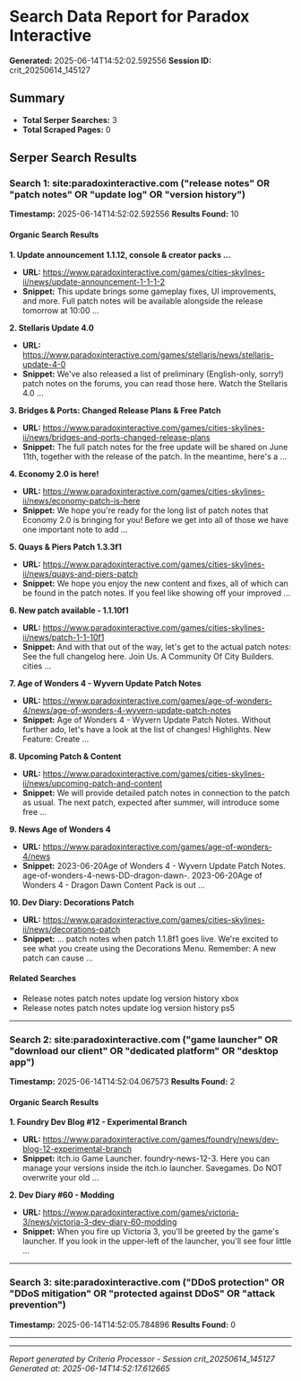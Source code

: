 # Search Data Report for Paradox Interactive
**Generated:** 2025-06-14T14:52:02.592556
**Session ID:** crit_20250614_145127

## Summary
* **Total Serper Searches:** 3
* **Total Scraped Pages:** 0

## Serper Search Results

### Search 1: site:paradoxinteractive.com ("release notes" OR "patch notes" OR "update log" OR "version history")
**Timestamp:** 2025-06-14T14:52:02.592556
**Results Found:** 10

#### Organic Search Results
**1. Update announcement 1.1.12, console & creator packs ...**
* **URL:** https://www.paradoxinteractive.com/games/cities-skylines-ii/news/update-announcement-1-1-1-2
* **Snippet:** This update brings some gameplay fixes, UI improvements, and more. Full patch notes will be available alongside the release tomorrow at 10:00 ...

**2. Stellaris Update 4.0**
* **URL:** https://www.paradoxinteractive.com/games/stellaris/news/stellaris-update-4-0
* **Snippet:** We've also released a list of preliminary (English-only, sorry!) patch notes on the forums, you can read those here. Watch the Stellaris 4.0 ...

**3. Bridges & Ports: Changed Release Plans & Free Patch**
* **URL:** https://www.paradoxinteractive.com/games/cities-skylines-ii/news/bridges-and-ports-changed-release-plans
* **Snippet:** The full patch notes for the free update will be shared on June 11th, together with the release of the patch. In the meantime, here's a ...

**4. Economy 2.0 is here!**
* **URL:** https://www.paradoxinteractive.com/games/cities-skylines-ii/news/economy-patch-is-here
* **Snippet:** We hope you're ready for the long list of patch notes that Economy 2.0 is bringing for you! Before we get into all of those we have one important note to add ...

**5. Quays & Piers Patch 1.3.3f1**
* **URL:** https://www.paradoxinteractive.com/games/cities-skylines-ii/news/quays-and-piers-patch
* **Snippet:** We hope you enjoy the new content and fixes, all of which can be found in the patch notes. If you feel like showing off your improved ...

**6. New patch available - 1.1.10f1**
* **URL:** https://www.paradoxinteractive.com/games/cities-skylines-ii/news/patch-1-1-10f1
* **Snippet:** And with that out of the way, let's get to the actual patch notes: See the full changelog here. Join Us. A Community Of City Builders. cities ...

**7. Age of Wonders 4 - Wyvern Update Patch Notes**
* **URL:** https://www.paradoxinteractive.com/games/age-of-wonders-4/news/age-of-wonders-4-wyvern-update-patch-notes
* **Snippet:** Age of Wonders 4 - Wyvern Update Patch Notes. Without further ado, let's have a look at the list of changes! Highlights. New Feature: Create ...

**8. Upcoming Patch & Content**
* **URL:** https://www.paradoxinteractive.com/games/cities-skylines-ii/news/upcoming-patch-and-content
* **Snippet:** We will provide detailed patch notes in connection to the patch as usual. The next patch, expected after summer, will introduce some free ...

**9. News Age of Wonders 4**
* **URL:** https://www.paradoxinteractive.com/games/age-of-wonders-4/news
* **Snippet:** 2023-06-20Age of Wonders 4 - Wyvern Update Patch Notes. age-of-wonders-4-news-DD-dragon-dawn-. 2023-06-20Age of Wonders 4 - Dragon Dawn Content Pack is out ...

**10. Dev Diary: Decorations Patch**
* **URL:** https://www.paradoxinteractive.com/games/cities-skylines-ii/news/decorations-patch
* **Snippet:** ... patch notes when patch 1.1.8f1 goes live. We're excited to see what you create using the Decorations Menu. Remember: A new patch can cause ...

#### Related Searches
* Release notes patch notes update log version history xbox
* Release notes patch notes update log version history ps5

---

### Search 2: site:paradoxinteractive.com ("game launcher" OR "download our client" OR "dedicated platform" OR "desktop app")
**Timestamp:** 2025-06-14T14:52:04.067573
**Results Found:** 2

#### Organic Search Results
**1. Foundry Dev Blog #12 - Experimental Branch**
* **URL:** https://www.paradoxinteractive.com/games/foundry/news/dev-blog-12-experimental-branch
* **Snippet:** itch.io Game Launcher. foundry-news-12-3. Here you can manage your versions inside the itch.io launcher. Savegames. Do NOT overwrite your old ...

**2. Dev Diary #60 - Modding**
* **URL:** https://www.paradoxinteractive.com/games/victoria-3/news/victoria-3-dev-diary-60-modding
* **Snippet:** When you fire up Victoria 3, you'll be greeted by the game's launcher. If you look in the upper-left of the launcher, you'll see four little ...

---

### Search 3: site:paradoxinteractive.com ("DDoS protection" OR "DDoS mitigation" OR "protected against DDoS" OR "attack prevention")
**Timestamp:** 2025-06-14T14:52:05.784896
**Results Found:** 0

---

---
*Report generated by Criteria Processor - Session crit_20250614_145127*
*Generated at: 2025-06-14T14:52:17.612665*